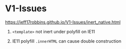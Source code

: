 # V1-Issues

https://jeff17robbins.github.io/V1-Issues/inert_native.html

1. `<template>` not inert under polyfill on IE11

2. IE11 polyfill `.innerHTML` can cause double construction
